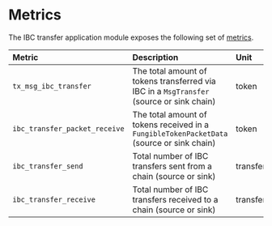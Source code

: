 <!--
order: 6
-->

# Metrics

The IBC transfer application module exposes the following set of [metrics](https://github.com/cosmos/cosmos-sdk/blob/main/docs/core/telemetry.md).

| Metric                          | Description                                                                               | Unit            | Type    |
|:--------------------------------|:------------------------------------------------------------------------------------------|:----------------|:--------|
| `tx_msg_ibc_transfer`           | The total amount of tokens transferred via IBC in a `MsgTransfer` (source or sink chain)  | token           | gauge   |
| `ibc_transfer_packet_receive`   | The total amount of tokens received in a `FungibleTokenPacketData` (source or sink chain) | token           | gauge   |
| `ibc_transfer_send`             | Total number of IBC transfers sent from a chain (source or sink)                          | transfer        | counter |
| `ibc_transfer_receive`          | Total number of IBC transfers received to a chain (source or sink)                        | transfer        | counter |
